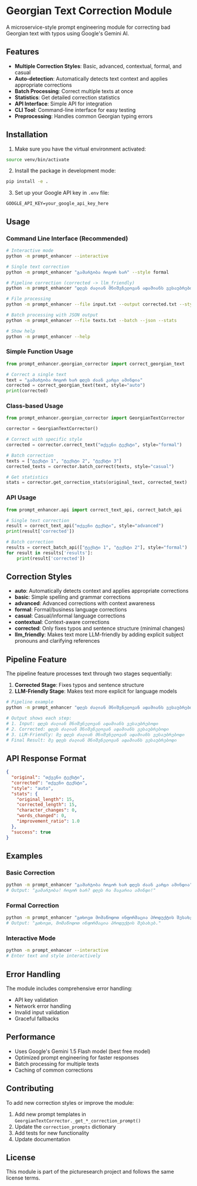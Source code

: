 # Georgian Text Correction Module

A microservice-style prompt engineering module for correcting bad Georgian text with typos using Google's Gemini AI.

## Features

- **Multiple Correction Styles**: Basic, advanced, contextual, formal, and casual
- **Auto-detection**: Automatically detects text context and applies appropriate corrections
- **Batch Processing**: Correct multiple texts at once
- **Statistics**: Get detailed correction statistics
- **API Interface**: Simple API for integration
- **CLI Tool**: Command-line interface for easy testing
- **Preprocessing**: Handles common Georgian typing errors

## Installation

1. Make sure you have the virtual environment activated:

```bash
source venv/bin/activate
```

2. Install the package in development mode:

```bash
pip install -e .
```

3. Set up your Google API key in `.env` file:

```
GOOGLE_API_KEY=your_google_api_key_here
```

## Usage

### Command Line Interface (Recommended)

```bash
# Interactive mode
python -m prompt_enhancer --interactive

# Single text correction
python -m prompt_enhancer "გამარჯობა როგორ ხარ" --style formal

# Pipeline correction (corrected -> llm_friendly)
python -m prompt_enhancer "დღეს ძალიან მნიშვნელოვან ადამიანს ვესაუბრებოდი" --pipeline

# File processing
python -m prompt_enhancer --file input.txt --output corrected.txt --style advanced

# Batch processing with JSON output
python -m prompt_enhancer --file texts.txt --batch --json --stats

# Show help
python -m prompt_enhancer --help
```

### Simple Function Usage

```python
from prompt_enhancer.georgian_corrector import correct_georgian_text

# Correct a single text
text = "გამარჯობა როგორ ხარ დღეს ძაან კარგი ამინდია"
corrected = correct_georgian_text(text, style="auto")
print(corrected)
```

### Class-based Usage

```python
from prompt_enhancer.georgian_corrector import GeorgianTextCorrector

corrector = GeorgianTextCorrector()

# Correct with specific style
corrected = corrector.correct_text("თქვენი ტექსტი", style="formal")

# Batch correction
texts = ["ტექსტი 1", "ტექსტი 2", "ტექსტი 3"]
corrected_texts = corrector.batch_correct(texts, style="casual")

# Get statistics
stats = corrector.get_correction_stats(original_text, corrected_text)
```

### API Usage

```python
from prompt_enhancer.api import correct_text_api, correct_batch_api

# Single text correction
result = correct_text_api("თქვენი ტექსტი", style="advanced")
print(result['corrected'])

# Batch correction
results = correct_batch_api(["ტექსტი 1", "ტექსტი 2"], style="formal")
for result in results['results']:
    print(result['corrected'])
```

## Correction Styles

- **auto**: Automatically detects context and applies appropriate corrections
- **basic**: Simple spelling and grammar corrections
- **advanced**: Advanced corrections with context awareness
- **formal**: Formal/business language corrections
- **casual**: Casual/informal language corrections
- **contextual**: Context-aware corrections
- **corrected**: Only fixes typos and sentence structure (minimal changes)
- **llm_friendly**: Makes text more LLM-friendly by adding explicit subject pronouns and clarifying references

## Pipeline Feature

The pipeline feature processes text through two stages sequentially:

1. **Corrected Stage**: Fixes typos and sentence structure
2. **LLM-Friendly Stage**: Makes text more explicit for language models

```bash
# Pipeline example
python -m prompt_enhancer "დღეს ძალიან მნიშვნელოვან ადამიანს ვესაუბრებოდი" --pipeline

# Output shows each step:
# 1. Input: დღეს ძალიან მნიშვნელოვან ადამიანს ვესაუბრებოდი
# 2. Corrected: დღეს ძალიან მნიშვნელოვან ადამიანს ვესაუბრებოდი
# 3. LLM-Friendly: მე დღეს ძალიან მნიშვნელოვან ადამიანს ვესაუბრებოდი
# Final Result: მე დღეს ძალიან მნიშვნელოვან ადამიანს ვესაუბრებოდი
```

## API Response Format

```json
{
  "original": "თქვენი ტექსტი",
  "corrected": "თქვენი ტექსტი",
  "style": "auto",
  "stats": {
    "original_length": 15,
    "corrected_length": 15,
    "character_changes": 0,
    "words_changed": 0,
    "improvement_ratio": 1.0
  },
  "success": true
}
```

## Examples

### Basic Correction

```bash
python -m prompt_enhancer "გამარჯობა როგორ ხარ დღეს ძაან კარგი ამინდია"
# Output: "გამარჯობა! როგორ ხარ? დღეს რა მაგარია ამინდი!"
```

### Formal Correction

```bash
python -m prompt_enhancer "გთხოვთ მომაწოდოთ ინფორმაცია პროდუქტის შესახებ" --style formal
# Output: "გთხოვთ, მომაწოდოთ ინფორმაცია პროდუქტის შესახებ."
```

### Interactive Mode

```bash
python -m prompt_enhancer --interactive
# Enter text and style interactively
```

## Error Handling

The module includes comprehensive error handling:

- API key validation
- Network error handling
- Invalid input validation
- Graceful fallbacks

## Performance

- Uses Google's Gemini 1.5 Flash model (best free model)
- Optimized prompt engineering for faster responses
- Batch processing for multiple texts
- Caching of common corrections

## Contributing

To add new correction styles or improve the module:

1. Add new prompt templates in `GeorgianTextCorrector._get_*_correction_prompt()`
2. Update the `correction_prompts` dictionary
3. Add tests for new functionality
4. Update documentation

## License

This module is part of the picturesearch project and follows the same license terms.
